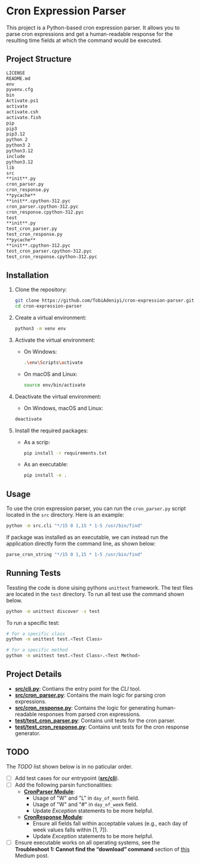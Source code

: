 # Cron Expression Parser

This project is a Python-based cron expression parser. It allows you to parse cron expressions and get a human-readable response for the resulting time fields at which the command would be executed.

## Project Structure

```markdown
LICENSE
README.md
env
pyvenv.cfg
bin
Activate.ps1
activate
activate.csh
activate.fish
pip
pip3
pip3.12
python 2
python3 2
python3.12
include
python3.12
lib
src
**init**.py
cron_parser.py
cron_response.py
**pycache**
**init**.cpython-312.pyc
cron_parser.cpython-312.pyc
cron_response.cpython-312.pyc
test
**init**.py
test_cron_parser.py
test_cron_response.py
**pycache**
**init**.cpython-312.pyc
test_cron_parser.cpython-312.pyc
test_cron_response.cpython-312.pyc
```

## Installation

1. Clone the repository:

   ```sh
   git clone https://github.com/TobiAdeniyi/cron-expression-parser.git
   cd cron-expression-parser
   ```

2. Create a virtual environment:

   ```sh
   python3 -m venv env
   ```

3. Activate the virtual environment:
   - On Windows:
     ```sh
     .\env\Scripts\activate
     ```
   - On macOS and Linux:
     ```sh
     source env/bin/activate
     ```
4. Deactivate the virtual environment:

   - On Windows, macOS and Linux:

   ```sh
   deactivate
   ```

5. Install the required packages:
   - As a scrip:
     ```sh
     pip install -r requirements.txt
     ```
   - As an executable:
     ```sh
     pip install -e .
     ```

## Usage

To use the cron expression parser, you can run the `cron_parser.py` script located in the `src` directory. Here is an example:

```sh
python -m src.cli "*/15 0 1,15 * 1-5 /usr/bin/find"
```

If package was installed as an executable, we can instead run the application directly form the command line, as shown below:

```sh
parse_cron_string "*/15 0 1,15 * 1-5 /usr/bin/find"
```

## Running Tests

Tessting the code is done uising pythons `unittest` framework. The test files are located in the `test` directory. To run all test use the command shown below.

```sh
python -m unittest discover -s test
```

To run a specific test:

```sh
# for a specific class
python -m unittest test.<Test Class>

# for a specific method
python -m unittest test.<Test Class>.<Test Method>
```

## Project Details

- **[src/cli.py](src/cli.py)**: Contians the entry point for the _CLI_ tool.
- **[src/cron_parser.py](src/cron_parser.py)**: Contains the main logic for parsing cron expressions.
- **[src/cron_response.py](src/cron_response.py)**: Contains the logic for generating human-readable responses from parsed cron expressions.
- **[test/test_cron_parser.py](test/test_cron_parser.py)**: Contains unit tests for the cron parser.
- **[test/test_cron_response.py](test/test_cron_response.py)**: Contains unit tests for the cron response generator.

## TODO

The _TODO_ list shown below is in no paticular order.

- [ ] Add test cases for our entrypoint (**[src/cli](src/cli.py)**).
- [ ] Add the following parsin functionalities:
  - **[CronParser Module](src/cron_parser.py)**:
    - Usage of "W" and "L" in `day_of_month` field.
    - Usage of "W" and "#" in `day_of_week` field.
    - Update _Exception_ statements to be more helpful.
  - **[CronResponse Module](src/cron_response.py)**:
    - Ensure all fields fall within acceptable values (e.g., each day of week values falls within [1, 7]).
    - Update _Exception_ statements to be more helpful.
- [ ] Ensure executable works on all operating systems, see the **Troubleshoot 1: Cannot find the “download” command** section of [this](https://betterprogramming.pub/build-your-python-script-into-a-command-line-tool-f0817e7cebda) Medium post.

